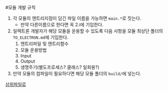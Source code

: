 #모듈 개발 규칙
1. 각 모듈의 엔트리지점이 담긴 파일 이름을 가능하면 `main.*`로 짓는다.
   * 만약 다른이름으로 한다면 꼭 2.i에 기입한다.
2. 일렉트론 개발자가 해당 모듈을 운용할 수 있도록 다음 사항을 모듈 최상단 폴더의 `TO_ELECTRON.md`에 기입한다.
    1. 엔트리파일 및 엔트리함수
    2. 모듈 운용방법
    3. Input
    4. Output
    5. 생명주기(별도프로세스? 클래스? 일회용?)
3. 만약 모듈의 컴파일이 필요하다면 해당 모듈 폴더의 `build/`에 넣는다.

[상위파일로](/CONTRIBUTING.md)